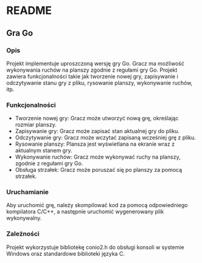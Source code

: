 # README

## Gra Go

### Opis
Projekt implementuje uproszczoną wersję gry Go. Gracz ma możliwość wykonywania ruchów na planszy zgodnie z regułami gry Go. Projekt zawiera funkcjonalności takie jak tworzenie nowej gry, zapisywanie i odczytywanie stanu gry z pliku, rysowanie planszy, wykonywanie ruchów, itp.

### Funkcjonalności
- Tworzenie nowej gry: Gracz może utworzyć nową grę, określając rozmiar planszy.
- Zapisywanie gry: Gracz może zapisać stan aktualnej gry do pliku.
- Odczytywanie gry: Gracz może wczytać zapisaną wcześniej grę z pliku.
- Rysowanie planszy: Plansza jest wyświetlana na ekranie wraz z aktualnym stanem gry.
- Wykonywanie ruchów: Gracz może wykonywać ruchy na planszy, zgodnie z regułami gry Go.
- Obsługa strzałek: Gracz może poruszać się po planszy za pomocą strzałek.

### Uruchamianie
Aby uruchomić grę, należy skompilować kod za pomocą odpowiedniego kompilatora C/C++, a następnie uruchomić wygenerowany plik wykonywalny.

### Zależności
Projekt wykorzystuje bibliotekę conio2.h do obsługi konsoli w systemie Windows oraz standardowe biblioteki języka C.


